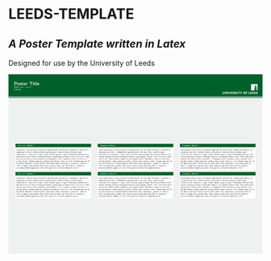 # LEEDS-TEMPLATE

## *A Poster Template written in Latex*

Designed for use by the University of Leeds

![](poster.png)